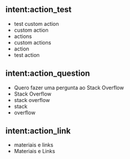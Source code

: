 ## intent:action_test
- test custom action
- custom action
- actions
- custom actions
- action
- test action

## intent:action_question
- Quero fazer uma pergunta ao Stack Overflow
- Stack Overflow
- stack overflow
- stack
- overflow

## intent:action_link
- materiais e links
- Materiais e Links
